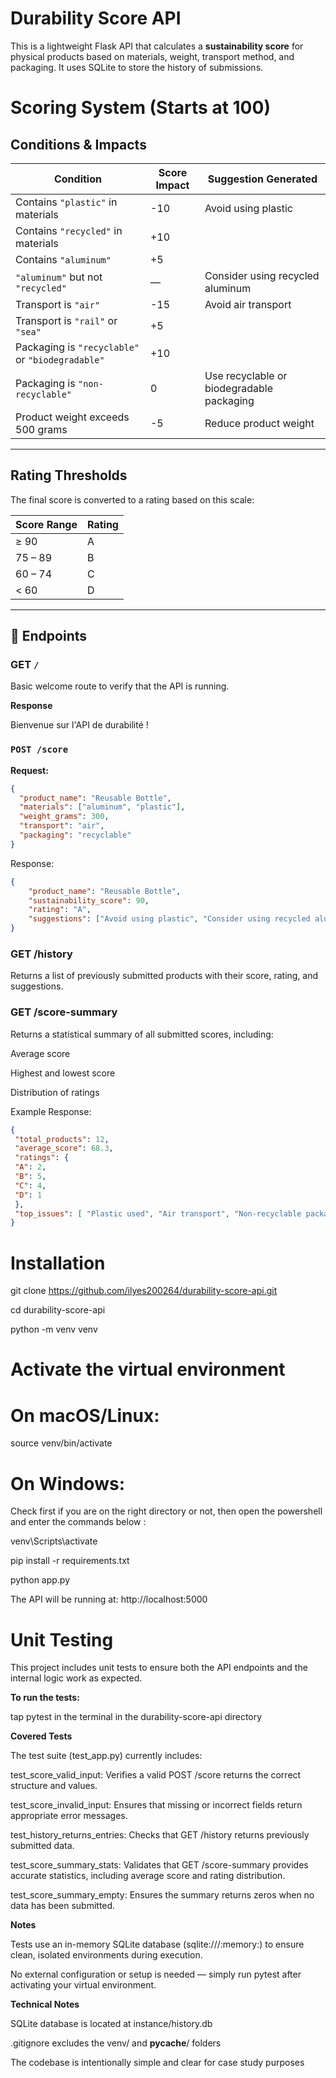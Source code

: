 # Durability Score API

This is a lightweight Flask API that calculates a **sustainability score** for physical products based on materials, weight, transport method, and packaging. It uses SQLite to store the history of submissions.

#  Scoring System (Starts at 100)

##  Conditions & Impacts

| Condition                                      | Score Impact | Suggestion Generated                              |
|------------------------------------------------|--------------|---------------------------------------------------|
| Contains `"plastic"` in materials              | -10          |  Avoid using plastic                             |
| Contains `"recycled"` in materials             | +10          |                                                   |
| Contains `"aluminum"`                          | +5           |                                                   |
| `"aluminum"` but not `"recycled"`             | —            |  Consider using recycled aluminum               |
| Transport is `"air"`                           | -15          |  Avoid air transport                             |
| Transport is `"rail"` or `"sea"`               | +5           |                                                   |
| Packaging is `"recyclable"` or `"biodegradable"` | +10        |                                                   |
| Packaging is `"non-recyclable"`                | 0            |  Use recyclable or biodegradable packaging       |
| Product weight exceeds 500 grams               | -5           | Reduce product weight                           |

---

##  Rating Thresholds

The final score is converted to a rating based on this scale:

| Score Range | Rating |
|-------------|--------|
| ≥ 90        | A      |
| 75 – 89     | B      |
| 60 – 74     | C      |
| < 60        | D      |


---

## 🔧 Endpoints

### GET `/`
Basic welcome route to verify that the API is running.

**Response**

Bienvenue sur l'API de durabilité !

### `POST /score`

**Request:**
```json
{
  "product_name": "Reusable Bottle", 
  "materials": ["aluminum", "plastic"],
  "weight_grams": 300,
  "transport": "air",
  "packaging": "recyclable"
}
```
Response:
```json
{
    "product_name": "Reusable Bottle",
    "sustainability_score": 90,
    "rating": "A",
    "suggestions": ["Avoid using plastic", "Consider using recycled aluminum", "Avoid air transport"]
}
```
### GET /history
Returns a list of previously submitted products with their score, rating, and suggestions.

### GET /score-summary
Returns a statistical summary of all submitted scores, including:

Average score

Highest and lowest score

Distribution of ratings

Example Response:
```json
{
 "total_products": 12,
 "average_score": 68.3,
 "ratings": {
 "A": 2,
 "B": 5,
 "C": 4,
 "D": 1
 },
 "top_issues": [ "Plastic used", "Air transport", "Non-recyclable packaging"]
}

```
# Installation

git clone https://github.com/ilyes200264/durability-score-api.git

cd durability-score-api

python -m venv venv

# Activate the virtual environment

# On macOS/Linux:

source venv/bin/activate

# On Windows:
Check first if you are on the right directory or not, then open the powershell and enter the commands below :

venv\Scripts\activate

pip install -r requirements.txt

python app.py

The API will be running at: http://localhost:5000

# Unit Testing

This project includes unit tests to ensure both the API endpoints and the internal logic work as expected.

**To run the tests:**

tap pytest in the terminal in the durability-score-api directory

**Covered Tests**


The test suite (test_app.py) currently includes:

test_score_valid_input: Verifies a valid POST /score returns the correct structure and values.

test_score_invalid_input: Ensures that missing or incorrect fields return appropriate error messages.

test_history_returns_entries: Checks that GET /history returns previously submitted data.

test_score_summary_stats: Validates that GET /score-summary provides accurate statistics, including average score and rating distribution.

test_score_summary_empty: Ensures the summary returns zeros when no data has been submitted.

**Notes**

Tests use an in-memory SQLite database (sqlite:///:memory:) to ensure clean, isolated environments during execution.

No external configuration or setup is needed — simply run pytest after activating your virtual environment.

**Technical Notes**

SQLite database is located at instance/history.db

.gitignore excludes the venv/ and __pycache__/ folders

The codebase is intentionally simple and clear for case study purposes
